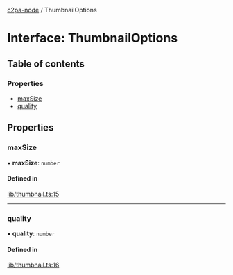 [c2pa-node](../README.md) / ThumbnailOptions

# Interface: ThumbnailOptions

## Table of contents

### Properties

- [maxSize](ThumbnailOptions.md#maxsize)
- [quality](ThumbnailOptions.md#quality)

## Properties

### maxSize

• **maxSize**: `number`

#### Defined in

[lib/thumbnail.ts:15](https://github.com/crandmck/c2pa-node/blob/34230bb/js-src/lib/thumbnail.ts#L15)

___

### quality

• **quality**: `number`

#### Defined in

[lib/thumbnail.ts:16](https://github.com/crandmck/c2pa-node/blob/34230bb/js-src/lib/thumbnail.ts#L16)
